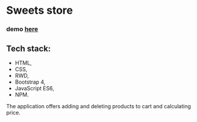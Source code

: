 # Sweets store

### demo [here](https://pawel-chmiel.github.io/sweets-store/)

## Tech stack:

- HTML, 
- CSS, 
- RWD,
- Bootstrap 4,
- JavaScript ES6,
- NPM.

The application offers adding and deleting products to cart and calculating price.
